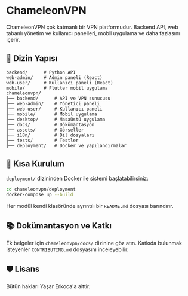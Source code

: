 # ChameleonVPN

ChameleonVPN çok katmanlı bir VPN platformudur. Backend API, web tabanlı yönetim
ve kullanıcı panelleri, mobil uygulama ve daha fazlasını içerir.

## 📁 Dizin Yapısı

```
backend/      # Python API
web-admin/    # Admin paneli (React)
web-user/     # Kullanıcı paneli (React)
mobile/       # Flutter mobil uygulama
chameleonvpn/
├── backend/      # API ve VPN sunucusu
├── web-admin/    # Yönetici paneli
├── web-user/     # Kullanıcı paneli
├── mobile/       # Mobil uygulama
├── desktop/      # Masaüstü uygulama
├── docs/         # Dökümantasyon
├── assets/       # Görseller
├── i18n/         # Dil dosyaları
├── tests/        # Testler
├── deployment/   # Docker ve yapılandırmalar
```

## 🚀 Kısa Kurulum

`deployment/` dizininden Docker ile sistemi başlatabilirsiniz:

```bash
cd chameleonvpn/deployment
docker-compose up --build
```

Her modül kendi klasöründe ayrıntılı bir `README.md` dosyası barındırır.

## 📚 Dokümantasyon ve Katkı

Ek belgeler için `chameleonvpn/docs/` dizinine göz atın. Katkıda bulunmak
isteyenler `CONTRIBUTING.md` dosyasını inceleyebilir.

## 🛡️ Lisans

Bütün hakları Yaşar Erkoca'a aittir.  
